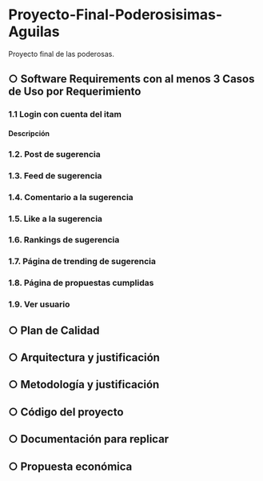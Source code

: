# Proyecto-Final-Poderosisimas-Aguilas
Proyecto final de las poderosas. 

## ○ Software Requirements con al menos 3 Casos de Uso por Requerimiento
### 1.1 Login con cuenta del itam
  #### Descripción 
### 1.2. Post de sugerencia
### 1.3. Feed de sugerencia
### 1.4. Comentario a la sugerencia
### 1.5. Like a la sugerencia
### 1.6. Rankings de sugerencia
### 1.7. Página de trending de sugerencia
### 1.8. Página de propuestas cumplidas
### 1.9. Ver usuario

## ○ Plan de Calidad

## ○ Arquitectura y justificación

## ○ Metodología y justificación

## ○ Código del proyecto

## ○ Documentación para replicar

## ○ Propuesta económica
